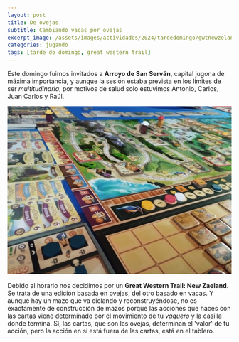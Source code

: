 ```yaml
---
layout: post
title: De ovejas
subtitle: Cambiando vacas por ovejas
excerpt_image: /assets/images/actividades/2024/tardedomingo/gwtnewzeland.jpg
categories: jugando
tags: [tarde de domingo, great western trail]
---
```


Este domingo fuimos invitados a <b>Arroyo de San Serván</b>, capital jugona de máxima importancia, y aunque la sesión estaba prevista en los límites de ser <i>multitudinaria</i>, por  motivos de salud solo estuvimos Antonio, Carlos, Juan Carlos y Raúl.

![banner](/assets/images/actividades/2024/tardedomingo/gwtnzpartida.jpg)

Debido al horario nos decidimos por un <b>Great Western Trail: New Zaeland</b>. Se trata de una edición basada en ovejas, del otro basado en vacas. Y aunque hay un mazo que va ciclando y reconstruyéndose, no es exactamente de construcción de mazos porque las acciones que haces con las cartas viene determinado por el movimiento de tu <i>vaquero</i> y la casilla donde termina. Sí, las cartas, que son las ovejas, determinan el 'valor' de tu acción, pero la acción en sí está fuera de las cartas, está en el tablero.
